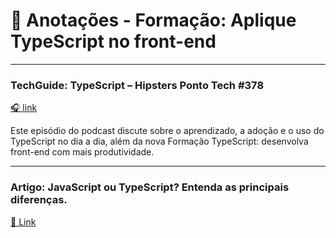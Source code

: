 # 📝 Anotações - Formação: Aplique TypeScript no front-end

---

### TechGuide: TypeScript – Hipsters Ponto Tech #378
[🎧 link](https://cursos.alura.com.br/formacao-typescript-desenvolva-front-end-produtividade#commitment-section)

Este episódio do podcast discute sobre o aprendizado, a adoção e o uso do TypeScript no dia a dia, além da nova Formação TypeScript: desenvolva front-end com mais produtividade.

---
### Artigo: JavaScript ou TypeScript? Entenda as principais diferenças.
[📄 Link](https://www.alura.com.br/artigos/javascript-ou-typescript?_gl=1*ejp53c*_ga*MTI4OTcxMTkxMy4xNjc5MzMxNDMy*_ga_1EPWSW3PCS*MTcwNTMzMjI1NC4zOC4xLjE3MDUzMzY5NDAuMC4wLjA.*_fplc*ejJDNmtxMXJaciUyRlg1VFByeXp2M0xaUU5SVWRiSklKZzByJTJCVFBvNm84ak44Q3p4NUNGTHdRT0lhYXFXaUR4bHB2aG1GZ2I3Y2ZBOW4lMkJINGJxZGNlbjREb2R0VjhBNER1Nzg2OHg5T3l0MEolMkJwV2tOeFRBcURIbU4lMkJxZlVQdyUzRCUzRA..)
